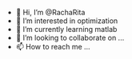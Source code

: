 - 👋 Hi, I’m @RachaRita
- 👀 I’m interested in optimization
- 🌱 I’m currently learning matlab
- 💞️ I’m looking to collaborate on ...
- 📫 How to reach me ...

<!---
RachaRita/RachaRita is a ✨ special ✨ repository because its `README.md` (this file) appears on your GitHub profile.
You can click the Preview link to take a look at your changes.
--->
